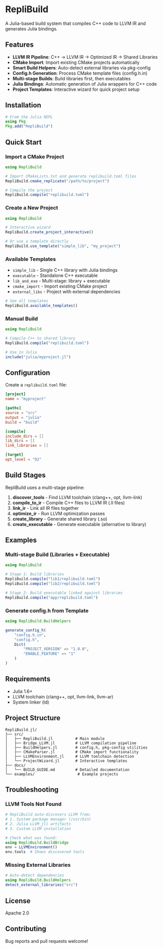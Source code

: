 # RepliBuild

A Julia-based build system that compiles C++ code to LLVM IR and generates Julia bindings.

## Features

- **LLVM IR Pipeline**: C++ → LLVM IR → Optimized IR → Shared Libraries
- **CMake Import**: Import existing CMake projects automatically
- **Smart Build Helpers**: Auto-detect external libraries via pkg-config
- **Config.h Generation**: Process CMake template files (config.h.in)
- **Multi-stage Builds**: Build libraries first, then executables
- **Julia Bindings**: Automatic generation of Julia wrappers for C++ code
- **Project Templates**: Interactive wizard for quick project setup

## Installation

```julia
# From the Julia REPL
using Pkg
Pkg.add("RepliBuild")
```

## Quick Start

### Import a CMake Project

```julia
using RepliBuild

# Import CMakeLists.txt and generate replibuild.toml files
RepliBuild.cmake_replicate("/path/to/project")

# Compile the project
RepliBuild.compile("replibuild.toml")
```

### Create a New Project

```julia
using RepliBuild

# Interactive wizard
RepliBuild.create_project_interactive()

# Or use a template directly
RepliBuild.use_template("simple_lib", "my_project")
```

### Available Templates

- `simple_lib` - Single C++ library with Julia bindings
- `executable` - Standalone C++ executable
- `lib_and_exe` - Multi-stage: library + executable
- `cmake_import` - Import existing CMake project
- `external_libs` - Project with external dependencies

```julia
# See all templates
RepliBuild.available_templates()
```

### Manual Build

```julia
using RepliBuild

# Compile C++ to shared library
RepliBuild.compile("replibuild.toml")

# Use in Julia
include("julia/myproject.jl")
```

## Configuration

Create a `replibuild.toml` file:

```toml
[project]
name = "myproject"

[paths]
source = "src"
output = "julia"
build = "build"

[compile]
include_dirs = []
lib_dirs = []
link_libraries = []

[target]
opt_level = "O2"
```

## Build Stages

RepliBuild uses a multi-stage pipeline:

1. **discover_tools** - Find LLVM toolchain (clang++, opt, llvm-link)
2. **compile_to_ir** - Compile C++ files to LLVM IR (.ll files)
3. **link_ir** - Link all IR files together
4. **optimize_ir** - Run LLVM optimization passes
5. **create_library** - Generate shared library (.so)
6. **create_executable** - Generate executable (alternative to library)

## Examples

### Multi-stage Build (Libraries + Executable)

```julia
using RepliBuild

# Stage 1: Build libraries
RepliBuild.compile("lib1/replibuild.toml")
RepliBuild.compile("lib2/replibuild.toml")

# Stage 2: Build executable linked against libraries
RepliBuild.compile("app/replibuild.toml")
```

### Generate config.h from Template

```julia
using RepliBuild.BuildHelpers

generate_config_h(
    "config.h.in",
    "config.h",
    Dict(
        "PROJECT_VERSION" => "1.0.0",
        "ENABLE_FEATURE" => "1"
    )
)
```

## Requirements

- Julia 1.6+
- LLVM toolchain (clang++, opt, llvm-link, llvm-ar)
- System linker (ld)

## Project Structure

```
RepliBuild.jl/
├── src/
│   ├── RepliBuild.jl          # Main module
│   ├── Bridge_LLVM.jl         # LLVM compilation pipeline
│   ├── BuildHelpers.jl        # config.h, pkg-config utilities
│   ├── CMakeParser.jl         # CMake import functionality
│   ├── LLVMEnvironment.jl     # LLVM toolchain detection
│   └── ProjectWizard.jl       # Interactive templates
├── docs/
│   └── BUILD_GUIDE.md         # Detailed documentation
└── examples/                   # Example projects
```

## Troubleshooting

### LLVM Tools Not Found

```julia
# RepliBuild auto-discovers LLVM from:
# 1. System package manager (/usr/bin)
# 2. Julia LLVM_jll artifacts
# 3. Custom LLVM installation

# Check what was found:
using RepliBuild.BuildBridge
env = LLVMEnvironment()
env.tools  # Shows discovered tools
```

### Missing External Libraries

```julia
# Auto-detect dependencies
using RepliBuild.BuildHelpers
detect_external_libraries("src")
```

## License

Apache 2.0

## Contributing

Bug reports and pull requests welcome!
